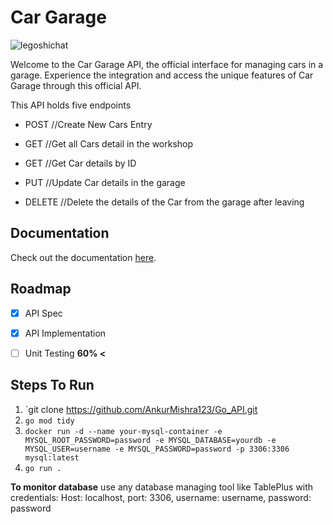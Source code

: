 # Car Garage 
![legoshichat](https://img.freepik.com/premium-vector/car-garage-logo-design-template_500101-170.jpg?w=740)

Welcome to the Car Garage API, the official interface for managing cars in a garage. Experience the integration and access the unique features of Car Garage through this official API.

This API holds five endpoints

- POST //Create New Cars Entry

- GET //Get all Cars detail in the workshop

- GET //Get Car details by ID

- PUT //Update Car details in the garage

- DELETE //Delete the details of the Car from the garage after leaving


## Documentation
Check out the documentation [here](https://ankur-docs-car-garage.netlify.app/).

## Roadmap
- [x] API Spec
- [x] API Implementation
- [ ] Unit Testing **60% <**


## Steps To Run

1. `git clone https://github.com/AnkurMishra123/Go_API.git
2. `go mod tidy`
3. `docker run -d --name your-mysql-container -e MYSQL_ROOT_PASSWORD=password -e MYSQL_DATABASE=yourdb -e MYSQL_USER=username -e MYSQL_PASSWORD=password -p 3306:3306 mysql:latest`
4. `go run .`

**To monitor database**
use any database managing tool like TablePlus with credentials:
Host: localhost, port: 3306, username: username, password: password
